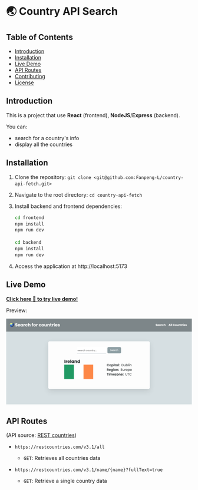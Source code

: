 # 🌏 Country API Search

## Table of Contents

- [Introduction](#introduction)
- [Installation](#installation)
- [Live Demo](#usage)
- [API Routes](#api-routes)
- [Contributing](#contributing)
- [License](#license)

## Introduction

This is a project that use **React** (frontend), **NodeJS**/**Express** (backend).

You can:

- search for a country's info
- display all the countries

## Installation

1. Clone the repository: `git clone <git@github.com:Fanpeng-L/country-api-fetch.git>`
2. Navigate to the root directory: `cd country-api-fetch`
3. Install backend and frontend dependencies:

   ```bash
   cd frontend
   npm install
   npm run dev

   cd backend
   npm install
   npm run dev
   ```

4. Access the application at http://localhost:5173

## Live Demo

**[Click here 🔗 to try live demo!](https://serene-bonbon-04ecf7.netlify.app/)**

Preview:

<img src="preview.png" width="800">

## API Routes

(API source: [REST countries](https://restcountries.com/#endpoints-name))

- `https://restcountries.com/v3.1/all`

  - `GET`: Retrieves all countries data

- `https://restcountries.com/v3.1/name/{name}?fullText=true`
  - `GET`: Retrieve a single country data
